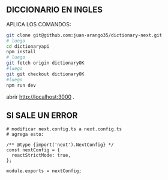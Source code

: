

## DICCIONARIO EN INGLES

APLICA LOS COMANDOS:

```bash
git clone git@github.com:juan-arango35/dictionary-next.git
# luego
cd dictionaryapi
npm install
# luego
git fetch origin dictionaryOK
#luego
git git checkout dictionaryOK
#luego 
npm run dev
```

abrir [http://localhost:3000](http://localhost:3000) .

## SI SALE UN ERROR

```bahs
# modificar next.config.ts a next.config.ts 
# agrega esto:

/** @type {import('next').NextConfig} */
const nextConfig = {
  reactStrictMode: true,
};

module.exports = nextConfig;



```

